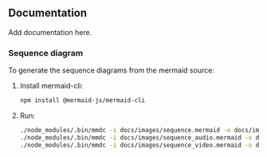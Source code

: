 ## Documentation

Add documentation here.

### Sequence diagram

To generate the sequence diagrams from the mermaid source:

1. Install mermaid-cli:

    ```bash
    npm install @mermaid-js/mermaid-cli
    ```

2. Run:

    ```bash
    ./node_modules/.bin/mmdc -i docs/images/sequence.mermaid -o docs/images/sequence.svg
    ./node_modules/.bin/mmdc -i docs/images/sequence_audio.mermaid -o docs/images/sequence_audio.svg
    ./node_modules/.bin/mmdc -i docs/images/sequence_video.mermaid -o docs/images/sequence_video.svg
    ```
